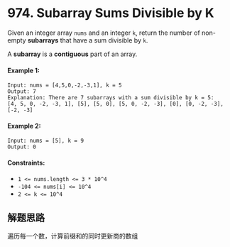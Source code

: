 # 974. Subarray Sums Divisible by K

Given an integer array `nums` and an integer `k`, return the number of non-empty **subarrays** that have a sum divisible by `k`.

A **subarray** is a **contiguous** part of an array.

#### Example 1:

```
Input: nums = [4,5,0,-2,-3,1], k = 5
Output: 7
Explanation: There are 7 subarrays with a sum divisible by k = 5:
[4, 5, 0, -2, -3, 1], [5], [5, 0], [5, 0, -2, -3], [0], [0, -2, -3], [-2, -3]
```

#### Example 2:

```
Input: nums = [5], k = 9
Output: 0
``` 

#### Constraints:

+ `1 <= nums.length <= 3 * 10^4`
+ `-104 <= nums[i] <= 10^4`
+ `2 <= k <= 10^4`

## 解题思路

遍历每一个数，计算前缀和的同时更新商的数组
